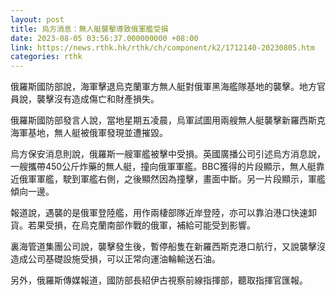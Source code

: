 ```yaml
---
layout: post
title: 烏方消息：無人艇襲擊導致俄軍艦受損
date: 2023-08-05 03:56:37.000000000 +08:00
link: https://news.rthk.hk/rthk/ch/component/k2/1712140-20230805.htm
categories: rthk
---
```


俄羅斯國防部說，海軍擊退烏克蘭軍方無人艇對俄軍黑海艦隊基地的襲擊。地方官員說，襲擊沒有造成傷亡和財產損失。

俄羅斯國防部發言人說，當地星期五凌晨，烏軍試圖用兩艘無人艇襲擊新羅西斯克海軍基地，無人艇被俄軍發現並遭摧毀。

烏方保安消息則說，俄羅斯一艘軍艦被擊中受損。英國廣播公司引述烏方消息說，一艘攜帶450公斤炸藥的無人艇，撞向俄軍軍艦。BBC獲得的片段顯示，無人艇靠近俄軍軍艦，駛到軍艦右側，之後顯然因為撞擊，畫面中斷。另一片段顯示，軍艦傾向一邊。

報道說，遇襲的是俄軍登陸艦，用作兩棲部隊近岸登陸，亦可以靠泊港口快速卸貨。若果受損，在烏克蘭南部作戰的俄軍，補給可能受到影響。

裏海管道集團公司說，襲擊發生後，暫停船隻在新羅西斯克港口航行，又說襲擊沒造成公司基礎設施受損，可以正常向運油輪輸送石油。

另外，俄羅斯傳媒報道，國防部長紹伊古視察前線指揮部，聽取指揮官匯報。
